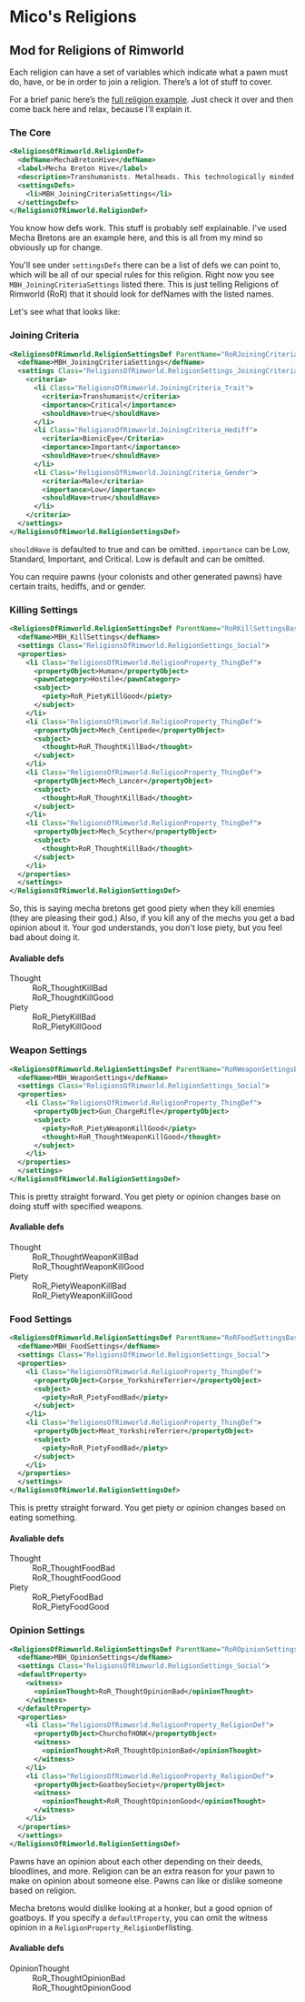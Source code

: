 # Mico's Religions
## Mod for Religions of Rimworld

Each religion can have a set of variables which indicate what a pawn must do, have, or be in order to join a religion. There’s a lot of stuff to cover. 

For a brief panic here’s the [full religion example](https://github.com/Neceros/MicosReligions/blob/master/Defs/ReligionDefs/MechaBretons.xml). Just check it over and then come back here and relax, because I’ll explain it.

### The Core
```xml
<ReligionsOfRimworld.ReligionDef>
  <defName>MechaBretonHive</defName>
  <label>Mecha Breton Hive</label>
  <description>Transhumanists. Metalheads. This technologically minded religion worships the advnacement of humanity into the realms of technology and synthetic materials. The ultimate goal for each individual within the hive is to ascend into a pure robotic body.</description>
  <settingsDefs>
    <li>MBH_JoiningCriteriaSettings</li>
  </settingsDefs>
</ReligionsOfRimworld.ReligionDef>
```

You know how defs work. This stuff is probably self explainable. I've used Mecha Bretons are an example here, and this is all from my mind so obviously up for change.

You'll see under `settingsDefs` there can be a list of defs we can point to, which will be all of our special rules for this religion. Right now you see `MBH_JoiningCriteriaSettings` listed there. This is just telling Religions of Rimworld (RoR) that it should look for defNames with the listed names. 

Let's see what that looks like:


### Joining Criteria
```xml
<ReligionsOfRimworld.ReligionSettingsDef ParentName="RoRJoiningCriteriaBase">
  <defName>MBH_JoiningCriteriaSettings</defName>
  <settings Class="ReligionsOfRimworld.ReligionSettings_JoiningCriteria">
    <criteria>
      <li Class="ReligionsOfRimworld.JoiningCriteria_Trait">
        <criteria>Transhumanist</criteria>
        <importance>Critical</importance>
        <shouldHave>true</shouldHave>
      </li>
      <li Class="ReligionsOfRimworld.JoiningCriteria_Hediff">
        <criteria>BionicEye</Criteria>
        <importance>Important</importance>
        <shouldHave>true</shouldHave>			
      </li>
      <li Class="ReligionsOfRimworld.JoiningCriteria_Gender">
        <criteria>Male</criteria>
        <importance>Low</importance>
        <shouldHave>true</shouldHave>
      </li>
    </criteria>
  </settings>
</ReligionsOfRimworld.ReligionSettingsDef>	
```

`shouldHave` is defaulted to true and can be omitted. `importance` can be Low, Standard, Important, and Critical. Low is default and can be omitted.

You can require pawns (your colonists and other generated pawns) have certain traits, hediffs, and or gender.



### Killing Settings
```xml
<ReligionsOfRimworld.ReligionSettingsDef ParentName="RoRKillSettingsBase">
  <defName>MBH_KillSettings</defName>
  <settings Class="ReligionsOfRimworld.ReligionSettings_Social">	
  <properties>
    <li Class="ReligionsOfRimworld.ReligionProperty_ThingDef">
      <propertyObject>Human</propertyObject>
      <pawnCategory>Hostile</pawnCategory>
      <subject>
        <piety>RoR_PietyKillGood</piety>
      </subject>
    </li>
    <li Class="ReligionsOfRimworld.ReligionProperty_ThingDef">
      <propertyObject>Mech_Centipede</propertyObject>
      <subject>
        <thought>RoR_ThoughtKillBad</thought>
      </subject>
    </li>
    <li Class="ReligionsOfRimworld.ReligionProperty_ThingDef">
      <propertyObject>Mech_Lancer</propertyObject>
      <subject>
        <thought>RoR_ThoughtKillBad</thought>
      </subject>
    </li>
    <li Class="ReligionsOfRimworld.ReligionProperty_ThingDef">
      <propertyObject>Mech_Scyther</propertyObject>
      <subject>
        <thought>RoR_ThoughtKillBad</thought>
      </subject>
    </li>
  </properties>		
  </settings>
</ReligionsOfRimworld.ReligionSettingsDef>
```

So, this is saying mecha bretons get good piety when they kill enemies (they are pleasing their god.) Also, if you kill any of the mechs you get a bad opinion about it. Your god understands, you don't lose piety, but you feel bad about doing it.

#### Avaliable defs
<dl>
  <dt>Thought</dt>
  <dd>RoR_ThoughtKillBad</dd>
  <dd>RoR_ThoughtKillGood</dd>

  <dt>Piety</dt>
  <dd>RoR_PietyKillBad</dd>
  <dd>RoR_PietyKillGood</dd>
</dl>



### Weapon Settings
```xml
<ReligionsOfRimworld.ReligionSettingsDef ParentName="RoRWeaponSettingsBase">
  <defName>MBH_WeaponSettings</defName>
  <settings Class="ReligionsOfRimworld.ReligionSettings_Social">	
  <properties>
    <li Class="ReligionsOfRimworld.ReligionProperty_ThingDef">
      <propertyObject>Gun_ChargeRifle</propertyObject>
      <subject>
        <piety>RoR_PietyWeaponKillGood</piety>
        <thought>RoR_ThoughtWeaponKillGood</thought>
      </subject>	
    </li>		
  </properties>		
  </settings>
</ReligionsOfRimworld.ReligionSettingsDef>
```

This is pretty straight forward. You get piety or opinion changes base on doing stuff with specified weapons.

#### Avaliable defs
<dl>
  <dt>Thought</dt>
  <dd>RoR_ThoughtWeaponKillBad</dd>
  <dd>RoR_ThoughtWeaponKillGood</dd>

  <dt>Piety</dt>
  <dd>RoR_PietyWeaponKillBad</dd>
  <dd>RoR_PietyWeaponKillGood</dd>
</dl>



### Food Settings
```xml
<ReligionsOfRimworld.ReligionSettingsDef ParentName="RoRFoodSettingsBase">
  <defName>MBH_FoodSettings</defName>
  <settings Class="ReligionsOfRimworld.ReligionSettings_Social">	
  <properties>
    <li Class="ReligionsOfRimworld.ReligionProperty_ThingDef">
      <propertyObject>Corpse_YorkshireTerrier</propertyObject>
      <subject>
        <piety>RoR_PietyFoodBad</piety>
      </subject>
    </li>
    <li Class="ReligionsOfRimworld.ReligionProperty_ThingDef">
      <propertyObject>Meat_YorkshireTerrier</propertyObject>
      <subject>
        <piety>RoR_PietyFoodBad</piety>
      </subject>
    </li>
  </properties>		
  </settings>
</ReligionsOfRimworld.ReligionSettingsDef>
```

This is pretty straight forward. You get piety or opinion changes based on eating something.

#### Avaliable defs
<dl>
  <dt>Thought</dt>
  <dd>RoR_ThoughtFoodBad</dd>
  <dd>RoR_ThoughtFoodGood</dd>

  <dt>Piety</dt>
  <dd>RoR_PietyFoodBad</dd>
  <dd>RoR_PietyFoodGood</dd>
</dl>



### Opinion Settings
```xml
<ReligionsOfRimworld.ReligionSettingsDef ParentName="RoROpinionSettingsBase">
  <defName>MBH_OpinionSettings</defName>
  <settings Class="ReligionsOfRimworld.ReligionSettings_Social">	
  <defaultProperty>
    <witness>
      <opinionThought>RoR_ThoughtOpinionBad</opinionThought>
    </witness>			
  </defaultProperty>
  <properties>
    <li Class="ReligionsOfRimworld.ReligionProperty_ReligionDef">
      <propertyObject>ChurchofHONK</propertyObject>
      <witness>
        <opinionThought>RoR_ThoughtOpinionBad</opinionThought>
      </witness>	
    </li>
    <li Class="ReligionsOfRimworld.ReligionProperty_ReligionDef">
      <propertyObject>GoatboySociety</propertyObject>
      <witness>
        <opinionThought>RoR_ThoughtOpinionGood</opinionThought>
      </witness>	
    </li>
  </properties>		
  </settings>
</ReligionsOfRimworld.ReligionSettingsDef>
```

Pawns have an opinion about each other depending on their deeds, bloodlines, and more. Religion can be an extra reason for your pawn to make on opinion about someone else. Pawns can like or dislike someone based on religion.

Mecha bretons would dislike looking at a honker, but a good opnion of goatboys. If you specify a `defaultProperty`, you can omit the witness opinion in a `ReligionProperty_ReligionDef`listing.

#### Avaliable defs
<dl>
  <dt>OpinionThought</dt>
  <dd>RoR_ThoughtOpinionBad</dd>
  <dd>RoR_ThoughtOpinionGood</dd>
</dl>
